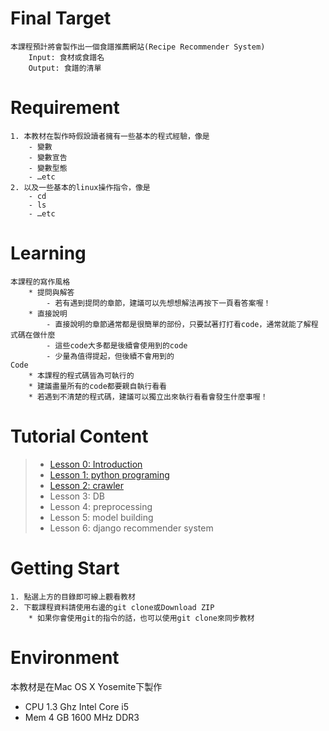 # Final Target
    本課程預計將會製作出一個食譜推薦網站(Recipe Recommender System)
        Input: 食材或食譜名
        Output: 食譜的清單

# Requirement
    1. 本教材在製作時假設讀者擁有一些基本的程式經驗，像是
        - 變數
        - 變數宣告
        - 變數型態
        - …etc
    2. 以及一些基本的linux操作指令，像是
        - cd
        - ls
        - …etc

# Learning
    本課程的寫作風格
        * 提問與解答
            - 若有遇到提問的章節，建議可以先想想解法再按下一頁看答案喔！
        * 直接說明
            - 直接說明的章節通常都是很簡單的部份，只要試著打打看code，通常就能了解程式碼在做什麼
            - 這些code大多都是後續會使用到的code
            - 少量為值得提起，但後續不會用到的
    Code
        * 本課程的程式碼皆為可執行的
        * 建議盡量所有的code都要親自執行看看
        * 若遇到不清楚的程式碼，建議可以獨立出來執行看看會發生什麼事喔！


# Tutorial Content
> * [Lesson 0: Introduction](http://jchou24.github.io/Demos/python_tutorial/slides/Introduction.pptx)
> * [Lesson 1: python programing](http://jchou24.github.io/Demos/python_tutorial/slides/python%20programing.slides.html)
> * [Lesson 2: crawler](http://jchou24.github.io/Demos/python_tutorial/slides/crawler.slides.html)
> * Lesson 3: DB
> * Lesson 4: preprocessing
> * Lesson 5: model building
> * Lesson 6: django recommender system

# Getting Start
    1. 點選上方的目錄即可線上觀看教材
    2. 下載課程資料請使用右邊的git clone或Download ZIP
        * 如果你會使用git的指令的話，也可以使用git clone來同步教材

# Environment
本教材是在Mac OS X Yosemite下製作
* CPU 1.3 Ghz Intel Core i5
* Mem 4 GB 1600 MHz DDR3

